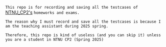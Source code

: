 `This repo is for recording and saving all the testcases of` [NTNU_CP2's](https://sites.google.com/gapps.ntnu.edu.tw/neokent/teaching/2025spring-computer-programming-ii?authuser=0) `homeworks and exams.`

`The reason why I must record and save all the testcases is because I am the teaching assistant during 2025 spring. `

`Therefore, this repo is kind of useless (and you can skip it) unless you are a student in NTNU CP2 (Spring 2025)`



